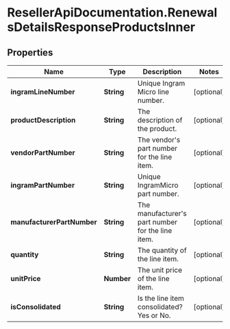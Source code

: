 # ResellerApiDocumentation.RenewalsDetailsResponseProductsInner

## Properties

Name | Type | Description | Notes
------------ | ------------- | ------------- | -------------
**ingramLineNumber** | **String** | Unique Ingram Micro line number. | [optional] 
**productDescription** | **String** | The description of the product. | [optional] 
**vendorPartNumber** | **String** | The vendor&#39;s part number for the line item. | [optional] 
**ingramPartNumber** | **String** | Unique IngramMicro part number. | [optional] 
**manufacturerPartNumber** | **String** | The manufacturer&#39;s part number for the line item. | [optional] 
**quantity** | **String** | The quantity of the line item. | [optional] 
**unitPrice** | **Number** | The unit price of the line item. | [optional] 
**isConsolidated** | **String** | Is the line item consolidated? Yes or No. | [optional] 


